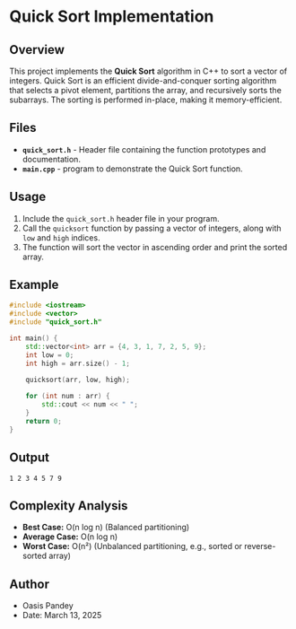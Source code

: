 # Quick Sort Implementation

## Overview
This project implements the **Quick Sort** algorithm in C++ to sort a vector of integers. Quick Sort is an efficient divide-and-conquer sorting algorithm that selects a pivot element, partitions the array, and recursively sorts the subarrays. The sorting is performed in-place, making it memory-efficient.

## Files
- **`quick_sort.h`** - Header file containing the function prototypes and documentation.
- **`main.cpp`** - program to demonstrate the Quick Sort function.

## Usage
1. Include the `quick_sort.h` header file in your program.
2. Call the `quicksort` function by passing a vector of integers, along with `low` and `high` indices.
3. The function will sort the vector in ascending order and print the sorted array.

## Example
```cpp
#include <iostream>
#include <vector>
#include "quick_sort.h"

int main() {
    std::vector<int> arr = {4, 3, 1, 7, 2, 5, 9};
    int low = 0;
    int high = arr.size() - 1;

    quicksort(arr, low, high);
    
    for (int num : arr) {
        std::cout << num << " ";
    }
    return 0;
}
```

## Output
```
1 2 3 4 5 7 9
```

## Complexity Analysis
- **Best Case:** O(n log n) (Balanced partitioning)
- **Average Case:** O(n log n)
- **Worst Case:** O(n²) (Unbalanced partitioning, e.g., sorted or reverse-sorted array)

## Author
- Oasis Pandey
- Date: March 13, 2025

